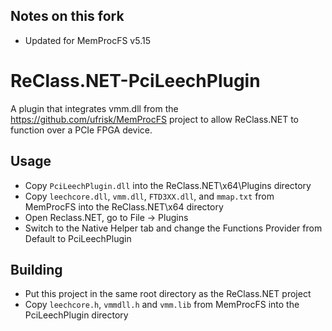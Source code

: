## Notes on this fork
- Updated for MemProcFS v5.15

# ReClass.NET-PciLeechPlugin
A plugin that integrates vmm.dll from the https://github.com/ufrisk/MemProcFS project to allow ReClass.NET to function over a PCIe FPGA device.

## Usage

* Copy `PciLeechPlugin.dll` into the ReClass.NET\x64\Plugins directory
* Copy `leechcore.dll`, `vmm.dll`, `FTD3XX.dll`, and `mmap.txt` from MemProcFS into the ReClass.NET\x64 directory
* Open Reclass.NET, go to File -> Plugins
* Switch to the Native Helper tab and change the Functions Provider from Default to PciLeechPlugin

## Building

* Put this project in the same root directory as the ReClass.NET project
* Copy `leechcore.h`, `vmmdll.h` and `vmm.lib` from MemProcFS into the PciLeechPlugin directory
